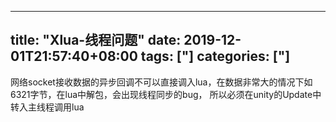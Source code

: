 ﻿
---
title: "Xlua-线程问题"
date: 2019-12-01T21:57:40+08:00
tags: ["]
categories: ["]
---

<!--more-->


网络socket接收数据的异步回调不可以直接调入lua，在数据非常大的情况下如6321字节，在lua中解包，会出现线程同步的bug，
所以必须在unity的Update中转入主线程调用lua
